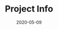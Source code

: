 ---
date: 2020-05-09
title: "Project Info"
linkTitle: "Project Info"
weight: 110
description: >
  Various information about the project for developers
---